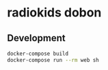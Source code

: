 # radiokids dobon

## Development

```bash
docker-compose build
docker-compose run --rm web sh
```

